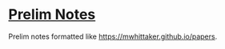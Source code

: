 # [Prelim Notes](https://mwhittaker.github.io/prelim_notes)
Prelim notes formatted like https://mwhittaker.github.io/papers.
